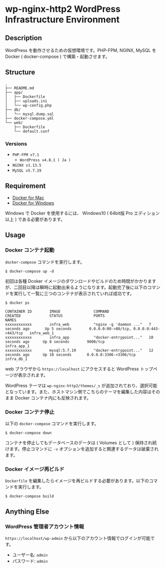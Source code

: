 wp-nginx-http2 WordPress Infrastructure Environment
===

## Description
WordPress を動作させるための仮想環境です。PHP-FPM, NGINX, MySQL を Docker ( docker-compose ) で構築・起動させます。


## Structure
```
.
├── README.md
├── app/
│   ├── Dockerfile
│   ├── uploads.ini
│   └── wp-config.php
├── db/
│   └── mysql.dump.sql
├── docker-compose.yml
└── web/
    ├── Dockerfile
    └── default.conf
```

### Versions
- `PHP-FPM v7.1`
  - `WordPress v4.8.1 ( Ja )`
- `NGINX v1.13.5`
- `MySQL v5.7.19`


## Requirement
- [Docker for Mac](https://docs.docker.com/docker-for-mac/install/#download-docker-for-mac)
- [Docker for Windows](https://docs.docker.com/docker-for-windows/install/#download-docker-for-windows)

Windows で Docker を使用するには、 Windows10 ( 64bit版 Pro エディション以上 ) である必要があります。


## Usage

### Docker コンテナ起動
`docker-compose` コマンドを実行します。
```
$ docker-compose up -d
```
初回は各種 Dcoker イメージのダウンロードやビルドのため時間がかかりますが、二回目以降は瞬時に起動出来るようになります。起動完了後に以下のコマンドを実行して一覧に三つのコンテナが表示されていれば成功です。

```
$ docker ps
```
```
CONTAINER ID        IMAGE               COMMAND                  CREATED             STATUS              PORTS                                      NAMES
xxxxxxxxxxxx        infra_web           "nginx -g 'daemon ..."   7 seconds ago       Up 5 seconds        0.0.0.0:80->80/tcp, 0.0.0.0:443->443/tcp   infra_web_1
xxxxxxxxxxxx        infra_app           "docker-entrypoint..."   10 seconds ago      Up 8 seconds        9000/tcp                                   infra_app_1
xxxxxxxxxxxx        mysql:5.7.19        "docker-entrypoint..."   12 seconds ago      Up 10 seconds       0.0.0.0:3306->3306/tcp                     infra_db_1
```
web ブラウザから `https://localhost` にアクセスすると WordPress トップページが表示されます。

WordPress テーマは `wp-nginx-http2/themes/_s` が追加されており、選択可能となっています。また、ホストマシン側でこちらのテーマを編集した内容はそのまま Docker コンテナ内にも反映されます。

### Docker コンテナ停止
以下の `docker-compose` コマンドを実行します。
```
$ docker-compose down
```
コンテナを停止してもデータベースのデータは ( Volumes として ) 保持され続けます。停止コマンドに `-v` オプションを追加すると関連するデータは破棄されます。

### Docker イメージ再ビルド
`Dockerfile` を編集したらイメージを再ビルドする必要があります。以下のコマンドを実行します。
```
$ docker-compose build
```

## Anything Else

### WordPress 管理者アカウント情報
`https://localhost/wp-admin` から以下のアカウント情報でログインが可能です。
- ユーザー名: `admin`
- パスワード: `admin`
